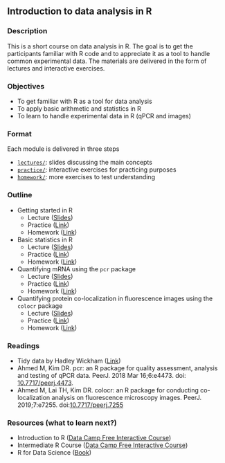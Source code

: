 ## Introduction to data analysis in R

### Description

This is a short course on data analysis in R. The goal is to get the 
participants familiar with R code and to appreciate it as a tool to handle
common experimental data. The materials are delivered in the form of 
lectures and interactive exercises.

### Objectives

- To get familiar with R as a tool for data analysis
- To apply basic arithmetic and statistics in R
- To learn to handle experimental data in R (qPCR and images)

### Format

Each module is delivered in three steps

- [`lectures/`](lectures/): slides discussing the main concepts
- [`practice/`](practice/): interactive exercises for practicing purposes
- [`homework/`](homework/): more exercises to test understanding

### Outline

- Getting started in R
    - Lecture ([Slides](lectures/lecture_1.pdf))
    - Practice ([Link](https://bcmslab.shinyapps.io/practice_1/))
    - Homework ([Link](https://bcmslab.shinyapps.io/homework_1/))
- Basic statistics in R
    - Lecture ([Slides](lectures/lecture_2.pdf))
    - Practice ([Link](https://bcmslab.shinyapps.io/practice_2/))
    - Homework ([Link](https://bcmslab.shinyapps.io/homework_2/))
- Quantifying mRNA using the `pcr` package
    - Lecture ([Slides](lectures/lecture_3.pdf))
    - Practice ([Link](https://bcmslab.shinyapps.io/practice_3/))
    - Homework ([Link](https://bcmslab.shinyapps.io/homework_3/))
- Quantifying protein co-localization in fluorescence images using the `colocr` package
    - Lecture ([Slides](lectures/lecture_4.pdf))
    - Practice ([Link](https://bcmslab.shinyapps.io/practice_4/))
    - Homework ([Link](https://bcmslab.shinyapps.io/homework_4/))

### Readings

- Tidy data by Hadley Wickham ([Link](https://www.jstatsoft.org/article/view/v059i10))
- Ahmed M, Kim DR. pcr: an R package for quality assessment, analysis and 
testing of qPCR data. PeerJ. 2018 Mar 16;6:e4473. 
doi: [10.7717/peerj.4473](https://pubmed.ncbi.nlm.nih.gov/29576953/).
- Ahmed M, Lai TH, Kim DR. colocr: an R package for conducting co-localization
analysis on fluorescence microscopy images. PeerJ. 2019;7:e7255.
doi:[10.7717/peerj.7255](https://www.ncbi.nlm.nih.gov/pmc/articles/PMC6612416/)

### Resources (what to learn next?)

- Introduction to R ([Data Camp Free Interactive Course](https://www.datacamp.com/courses/free-introduction-to-r))
- Intermediate R Course ([Data Camp Free Interactive Course](https://www.datacamp.com/courses/intermediate-r))
- R for Data Science ([Book](https://www.amazon.co.jp/-/en/Hadley-Wickham/dp/1491910399))
